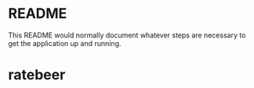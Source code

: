# README

This README would normally document whatever steps are necessary to get the
application up and running.


# ratebeer
